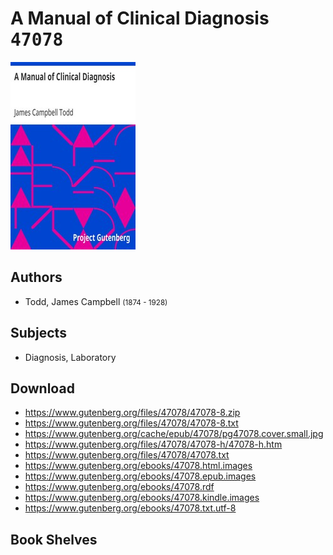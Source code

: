 # A Manual of Clinical Diagnosis <kbd>47078</kbd>

![](./cover.medium.jpg "")

## Authors


 - Todd, James Campbell <small>(1874 - 1928)</small>

## Subjects


 - Diagnosis, Laboratory

## Download


 - https://www.gutenberg.org/files/47078/47078-8.zip
 - https://www.gutenberg.org/files/47078/47078-8.txt
 - https://www.gutenberg.org/cache/epub/47078/pg47078.cover.small.jpg
 - https://www.gutenberg.org/files/47078/47078-h/47078-h.htm
 - https://www.gutenberg.org/files/47078/47078.txt
 - https://www.gutenberg.org/ebooks/47078.html.images
 - https://www.gutenberg.org/ebooks/47078.epub.images
 - https://www.gutenberg.org/ebooks/47078.rdf
 - https://www.gutenberg.org/ebooks/47078.kindle.images
 - https://www.gutenberg.org/ebooks/47078.txt.utf-8

## Book Shelves


